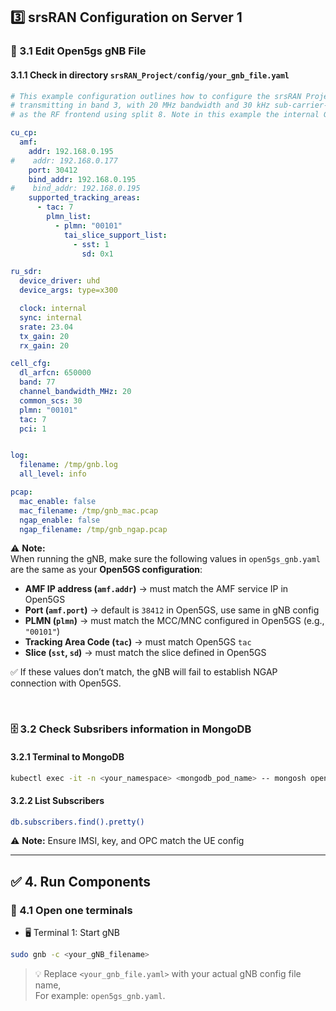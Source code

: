 ## 3️⃣ srsRAN Configuration on Server 1
### 📝 3.1 Edit Open5gs gNB File
#### 3.1.1 Check in directory `srsRAN_Project/config/your_gnb_file.yaml`
```yaml
# This example configuration outlines how to configure the srsRAN Project gNB to create a single FDD cell
# transmitting in band 3, with 20 MHz bandwidth and 30 kHz sub-carrier-spacing. A USRP N3XX is configured
# as the RF frontend using split 8. Note in this example the internal GPDSO of the N310 is used.

cu_cp:
  amf:
    addr: 192.168.0.195
#    addr: 192.168.0.177
    port: 30412
    bind_addr: 192.168.0.195
#    bind_addr: 192.168.0.195
    supported_tracking_areas:
      - tac: 7
        plmn_list:
          - plmn: "00101"
            tai_slice_support_list:
              - sst: 1
                sd: 0x1

ru_sdr:
  device_driver: uhd
  device_args: type=x300

  clock: internal
  sync: internal
  srate: 23.04
  tx_gain: 20
  rx_gain: 20

cell_cfg:
  dl_arfcn: 650000
  band: 77
  channel_bandwidth_MHz: 20
  common_scs: 30
  plmn: "00101"
  tac: 7
  pci: 1


log:
  filename: /tmp/gnb.log
  all_level: info

pcap:
  mac_enable: false
  mac_filename: /tmp/gnb_mac.pcap
  ngap_enable: false
  ngap_filename: /tmp/gnb_ngap.pcap
```
⚠️ **Note:**  
When running the gNB, make sure the following values in `open5gs_gnb.yaml` are the same as your **Open5GS configuration**:  

- **AMF IP address (`amf.addr`)** → must match the AMF service IP in Open5GS  
- **Port (`amf.port`)** → default is `38412` in Open5GS, use same in gNB config  
- **PLMN (`plmn`)** → must match the MCC/MNC configured in Open5GS (e.g., `"00101"`)  
- **Tracking Area Code (`tac`)** → must match Open5GS `tac`  
- **Slice (`sst`, `sd`)** → must match the slice defined in Open5GS  

✅ If these values don’t match, the gNB will fail to establish NGAP connection with Open5GS.

&nbsp;

### 🗄️ 3.2 Check Subsribers information in MongoDB
#### 3.2.1 Terminal to MongoDB
```bash
kubectl exec -it -n <your_namespace> <mongodb_pod_name> -- mongosh open5gs
```
#### 3.2.2 List Subscribers
```bash
db.subscribers.find().pretty()
```
⚠️ **Note:** Ensure IMSI, key, and OPC match the UE config

---

## ✅ 4. Run Components
### 📡 4.1 Open one terminals
- 🖥️ Terminal 1: Start gNB
```bash
sudo gnb -c <your_gNB_filename>
```

> 💡 Replace `<your_gnb_file.yaml>` with your actual gNB config file name,  
>    For example: `open5gs_gnb.yaml`.

